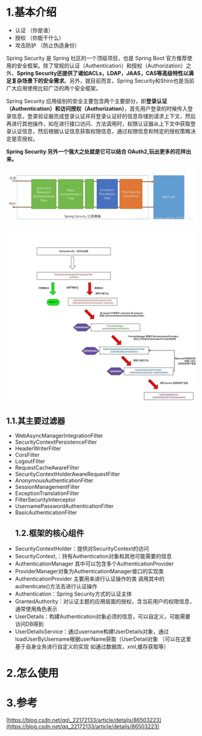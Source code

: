 # 1.基本介绍
* 认证 （你是谁）
* 授权 （你能干什么）
* 攻击防护 （防止伪造身份）

Spring Security 是 Spring 社区的一个顶级项目，也是 Spring Boot 官方推荐使用的安全框架。除了常规的认证（Authentication）和授权（Authorization）之外，**Spring Security还提供了诸如ACLs，LDAP，JAAS，CAS等高级特性以满足复杂场景下的安全需求**。另外，就目前而言，Spring Security和Shiro也是当前广大应用使用比较广泛的两个安全框架。

Spring Security 应用级别的安全主要包含两个主要部分，即**登录认证（Authentication）和访问授权（Authorization）**，首先用户登录的时候传入登录信息，登录验证器完成登录认证并将登录认证好的信息存储到请求上下文，然后再进行其他操作，如在进行接口访问、方法调用时，权限认证器从上下文中获取登录认证信息，然后根据认证信息获取权限信息，通过权限信息和特定的授权策略决定是否授权。

**Spring Security 另外一个强大之处就是它可以结合 OAuth2,玩出更多的花样出来。**

![img](/static/image/20190116102342618.jpg)

![img](/static/image/20190813175708861.jpg)

## 1.1.其主要过滤器

* WebAsyncManagerIntegrationFilter 
* SecurityContextPersistenceFilter 
* HeaderWriterFilter 
* CorsFilter 
* LogoutFilter
* RequestCacheAwareFilter
* SecurityContextHolderAwareRequestFilter
* AnonymousAuthenticationFilter
* SessionManagementFilter
* ExceptionTranslationFilter
* FilterSecurityInterceptor
* UsernamePasswordAuthenticationFilter
* BasicAuthenticationFilter
  ## 1.2.框架的核心组件
* SecurityContextHolder：提供对SecurityContext的访问
* SecurityContext,：持有Authentication对象和其他可能需要的信息
* AuthenticationManager 其中可以包含多个AuthenticationProvider
* ProviderManager对象为AuthenticationManager接口的实现类
* AuthenticationProvider 主要用来进行认证操作的类 调用其中的authenticate\(\)方法去进行认证操作
* Authentication：Spring Security方式的认证主体
* GrantedAuthority：对认证主题的应用层面的授权，含当前用户的权限信息，通常使用角色表示
* UserDetails：构建Authentication对象必须的信息，可以自定义，可能需要访问DB得到
* UserDetailsService：通过username构建UserDetails对象，通过loadUserByUsername根据userName获取（UserDetail对象 （可以在这里基于自身业务进行自定义的实现  如通过数据库，xml,缓存获取等）   

# 2.怎么使用

# 3.参考

[https://blog.csdn.net/qq\_22172133/article/details/86503223](https://blog.csdn.net/qq_22172133/article/details/86503223)

